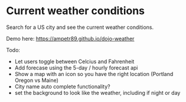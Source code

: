 # Current weather conditions

Search for a US city and see the current weather conditions. 

Demo here: https://ampetr89.github.io/dojo-weather

Todo: 
* Let users toggle between Celcius and Fahrenheit
* Add forecase using the 5-day / hourly forecast api
* Show a map with an icon so you have the right location (Portland Oregon vs Maine)
* City name auto complete functionality?
* set the background to look like the weather, including if night or day
